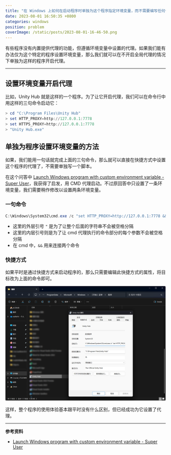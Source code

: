 ```yaml
---
title: "在 Windows 上如何在启动程序时单独为这个程序指定环境变量，而不需要编写任何代码或脚本"
date: 2023-08-01 16:50:35 +0800
categories: windows
position: problem
coverImage: /static/posts/2023-08-01-16-46-50.png
---
```


有些程序没有内置提供代理的功能，但遵循环境变量中设置的代理。如果我们能有办法仅为这个特定的程序设置环境变量，那么我们就可以在不开启全局代理的情况下单独为这样的程序开启代理。

---

<div id="toc"></div>

## 设置环境变量开启代理

比如，Unity Hub 就是这样的一个程序。为了让它开启代理，我们可以在命令行中用这样的三句命令启动它：

```powershell
> cd "C:\Program Files\Unity Hub"
> set HTTP_PROXY=http://127.0.0.1:7778
> set HTTPS_PROXY=http://127.0.0.1:7778
> "Unity Hub.exe"
```

## 单独为程序设置环境变量的方法

如果，我们能用一句话就完成上面的三句命令，那么就可以直接在快捷方式中设置这个程序的代理了，不需要单独写一个脚本。

在这个问答中 [Launch Windows program with custom environment variable - Super User](https://superuser.com/a/424002/940098)，我获得了启发，用 CMD 代理启动。不过原回答中只设置了一条环境变量，我们需要稍作修改以设置两条环境变量。

### 一句命令

```powershell
C:\Windows\System32\cmd.exe /c "set HTTP_PROXY=http://127.0.0.1:7778 && set HTTPS_PROXY=http://127.0.0.1:7778 && start "Unity Hub Launcher" "C:\Program Files\Unity Hub\Unity Hub.exe""
```

- 这里的外层引号 `"` 是为了让整个后面的字符串不会被空格分隔
- 这里的内层引号则是为了让 cmd 代理执行的命令部分的每个参数不会被空格分隔
- 在 cmd 中，`&&` 用来连接两个命令

### 快捷方式

如果平时是通过快捷方式来启动程序的，那么只需要编辑此快捷方式的属性，将目标改为上面的命令即可。

![设置快捷方式](/static/posts/2023-08-01-16-46-50.png)

这样，整个程序的使用体验基本跟平时没有什么区别，但已经成功为它设置了代理。

---

**参考资料**

- [Launch Windows program with custom environment variable - Super User](https://superuser.com/a/424002/940098)
